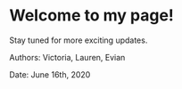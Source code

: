 # Welcome to my page! 

Stay tuned for more exciting updates.

Authors: Victoria, Lauren, Evian

Date: June 16th, 2020